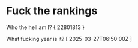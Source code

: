 # Fuck the rankings

Who the hell am I?
{ 22801813 }

What fucking year is it?
[ 2025-03-27T06:50:00Z ]
